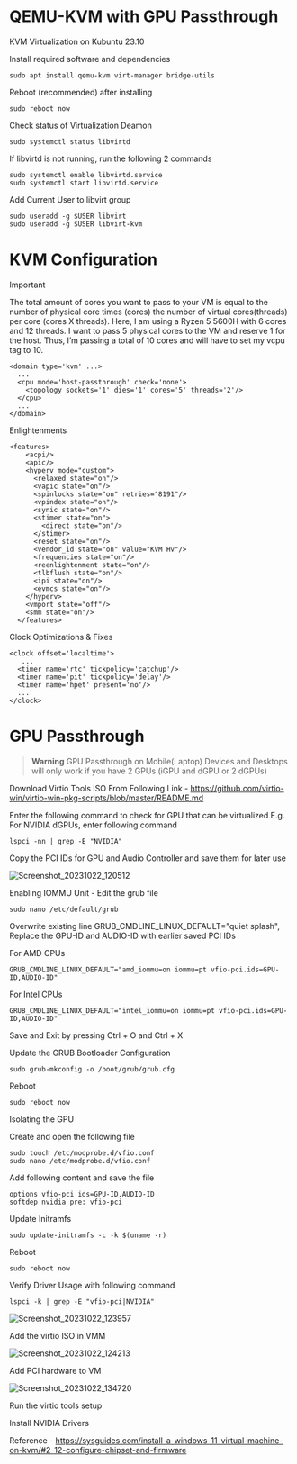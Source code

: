 # QEMU-KVM with GPU Passthrough

KVM Virtualization on Kubuntu 23.10

Install required software and dependencies
```shell
sudo apt install qemu-kvm virt-manager bridge-utils
```

Reboot (recommended) after installing
```shell
sudo reboot now
```

Check status of Virtualization Deamon
```shell
sudo systemctl status libvirtd
```

If libvirtd is not running, run the following 2 commands
```shell
sudo systemctl enable libvirtd.service
sudo systemctl start libvirtd.service
```

Add Current User to libvirt group
```shell
sudo useradd -g $USER libvirt
sudo useradd -g $USER libvirt-kvm
```

# KVM Configuration #

> [!IMPORTANT]  
> The total amount of cores you want to pass to your VM is equal to the number of physical core times (cores) the number of virtual cores(threads) per core (cores X threads).
> Here, I am using a Ryzen 5 5600H with 6 cores and 12 threads. I want to pass 5 physical cores to the VM and reserve 1 for the host. Thus, I’m passing a total of 10 cores and will have to set my vcpu tag to 10.

```shell
<domain type='kvm' ...>
  ...
  <cpu mode='host-passthrough' check='none'>
    <topology sockets='1' dies='1' cores='5' threads='2'/>
  </cpu>
  ...
</domain>
```

Enlightenments
```shell
<features>
    <acpi/>
    <apic/>
    <hyperv mode="custom">
      <relaxed state="on"/>
      <vapic state="on"/>
      <spinlocks state="on" retries="8191"/>
      <vpindex state="on"/>
      <synic state="on"/>
      <stimer state="on">
        <direct state="on"/>
      </stimer>
      <reset state="on"/>
      <vendor_id state="on" value="KVM Hv"/>
      <frequencies state="on"/>
      <reenlightenment state="on"/>
      <tlbflush state="on"/>
      <ipi state="on"/>
      <evmcs state="on"/>
    </hyperv>
    <vmport state="off"/>
    <smm state="on"/>
  </features>
```

Clock Optimizations & Fixes
```shell
<clock offset='localtime'>
   ...
  <timer name='rtc' tickpolicy='catchup'/>
  <timer name='pit' tickpolicy='delay'/>
  <timer name='hpet' present='no'/>
  ...
</clock>
```


# GPU Passthrough #

> **Warning**
> GPU Passthrough on Mobile(Laptop) Devices and Desktops will only work if you have 2 GPUs (iGPU and dGPU or 2 dGPUs)

Download Virtio Tools ISO From Following Link - https://github.com/virtio-win/virtio-win-pkg-scripts/blob/master/README.md

Enter the following command to check for GPU that can be virtualized
E.g. For NVIDIA dGPUs, enter following command
```shell
lspci -nn | grep -E "NVIDIA"
```
Copy the PCI IDs for GPU and Audio Controller and save them for later use

![Screenshot_20231022_120512](https://github.com/AtharvNatu/QEMU-KVM/assets/66716779/b854cefd-e592-4cf5-8249-531cf9659a14)

Enabling IOMMU Unit - Edit the grub file
```shell
sudo nano /etc/default/grub
```

Overwrite existing line GRUB_CMDLINE_LINUX_DEFAULT="quiet splash", Replace the GPU-ID and AUDIO-ID with earlier saved PCI IDs

For AMD CPUs
```shell
GRUB_CMDLINE_LINUX_DEFAULT="amd_iommu=on iommu=pt vfio-pci.ids=GPU-ID,AUDIO-ID"
```

For Intel CPUs
```shell
GRUB_CMDLINE_LINUX_DEFAULT="intel_iommu=on iommu=pt vfio-pci.ids=GPU-ID,AUDIO-ID"
```

Save and Exit by pressing Ctrl + O and Ctrl + X

Update the GRUB Bootloader Configuration
```shell
sudo grub-mkconfig -o /boot/grub/grub.cfg
```

Reboot
```shell
sudo reboot now
```

Isolating the GPU

Create and open the following file
```shell
sudo touch /etc/modprobe.d/vfio.conf
sudo nano /etc/modprobe.d/vfio.conf 
```

Add following content and save the file
```shell
options vfio-pci ids=GPU-ID,AUDIO-ID
softdep nvidia pre: vfio-pci
```

Update Initramfs
```shell
sudo update-initramfs -c -k $(uname -r)
```

Reboot
```shell
sudo reboot now
```

Verify Driver Usage with following command
```shell
lspci -k | grep -E "vfio-pci|NVIDIA"
```

![Screenshot_20231022_123957](https://github.com/AtharvNatu/QEMU-KVM/assets/66716779/9dbaee51-156c-4530-939f-aba3ffcaa5bf)

Add the virtio ISO in VMM

![Screenshot_20231022_124213](https://github.com/AtharvNatu/QEMU-KVM/assets/66716779/244ef5f6-f8b7-4e7b-9d83-2c022ba7d4d5)

Add PCI hardware to VM

![Screenshot_20231022_134720](https://github.com/AtharvNatu/QEMU-KVM/assets/66716779/815c2a06-46c1-44f7-a04a-dc10d74c9739)

Run the virtio tools setup

Install NVIDIA Drivers

Reference - https://sysguides.com/install-a-windows-11-virtual-machine-on-kvm/#2-12-configure-chipset-and-firmware
